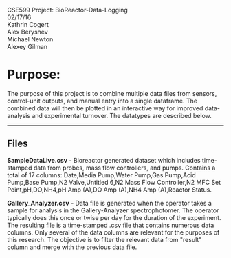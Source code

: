 CSE599 Project: BioReactor-Data-Logging     
02/17/16    
Kathrin Cogert   
Alex Beryshev  
Michael Newton   
Alexey Gilman  

Purpose: 
====================
The purpose of this project is to combine multiple data files from sensors, control-unit outputs, and manual entry into a single dataframe. The combined data will then be plotted in an interactive way for improved data-analysis and experimental turnover. The datatypes are described below. 

---------
Files
---------
**SampleDataLive.csv** - Bioreactor generated dataset which includes time-stamped data from probes, mass flow controllers, and pumps. Contains a total of 17 columns: Date,Media Pump,Water Pump,Gas Pump,Acid Pump,Base Pump,N2 Valve,Untitled 6,N2 Mass Flow Controller,N2 MFC Set Point,pH,DO,NH4,pH Amp (A),DO Amp (A),NH4 Amp (A),Reactor Status. 


**Gallery_Analyzer.csv** - Data file is generated when the operator takes a sample for analysis in the Gallery-Analyzer spectrophotomer. The operator typically does this once or twise per day for the duration of the experiment. The resulting file is a time-stamped .csv file that contains numerous data columns. Only several of the data columns are relevant for the purposes of this research. The objective is to filter the relevant data from "result" column and merge with the previous data file. 

